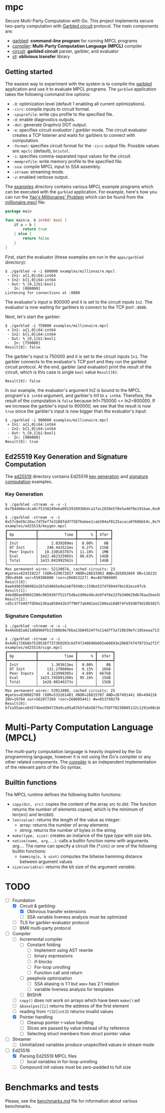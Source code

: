 # mpc

Secure Multi-Party Computation with Go. This project implements secure
two-party computation with [Garbled circuit](https://en.wikipedia.org/wiki/Garbled_circuit) protocol. The main components are:
 - [garbled](apps/garbled/): **command-line program** for running MPCL programs
 - [compiler](compiler/): **Multi-Party Computation Language (MPCL)** compiler
 - [circuit](circuit/): **garbled circuit** parser, garbler, and evaluator
 - [ot](ot/): **oblivious transfer** library

## Getting started

The easiest way to experiment with the system is to compile the
[garbled](apps/garbled/) application and use it to evaluate MPCL
programs. The `garbled` application takes the following command line
options:

 - `-O`: optimization level (default 1 enabling all current optimizations).
 - `-circ`: compile inputs to circuit format.
 - `-cpuprofile`: write cpu profile to the specified file.
 - `-d`: enable diagnostics outputs.
 - `-dot`: generate Graphviz DOT output.
 - `-e`: specifies circuit _evaluator_ / _garbler_ mode. The circuit evaluator creates a TCP listener and waits for garblers to connect with computation.
 - `-format`: specifies circuit format for the `-circ` output file. Possible values are: `mpclc` (default), `bristol`.
 - `-i`: specifies comma-separated input values for the circuit.
 - `-memprofile`: write memory profile to the specified file.
 - `-ssa`: compile MPCL input to SSA assembly.
 - `-stream`: streaming mode.
 - `-v`: enabled verbose output.

The [examples](apps/garbled/examples/) directory contains various MPCL
example programs which can be executed with the `garbled`
application. For example, here's how you can run the [Yao's
Millionaires'
Problem](https://en.wikipedia.org/wiki/Yao%27s_Millionaires%27_Problem)
which can be found from the
[millionaire.mpcl](apps/garbled/examples/millionaire.mpcl) file:

```go
package main

func main(a, b int64) bool {
    if a > b {
        return true
    } else {
        return false
    }
}
```

First, start the evaluator (these examples are run in the
`apps/garbled` directory):

```
$ ./garbled -e -i 800000 examples/millionaire.mpcl
 - In1: a{1,0}i64:int64
 + In2: b{1,0}i64:int64
 - Out: %_{0,1}b1:bool1
 -  In: [800000]
Listening for connections at :8080
```

The evaluator's input is 800000 and it is set to the circuit inputs
`In2`. The evaluator is now waiting for garblers to connect to the TCP
port `:8080`.

Next, let's start the garbler:

```
$ ./garbled -i 750000 examples/millionaire.mpcl
 + In1: a{1,0}i64:int64
 - In2: b{1,0}i64:int64
 - Out: %_{0,1}b1:bool1
 -  In: [750000]
Result[0]: false
```

The garbler's input is 750000 and it is set to the circuit inputs
`In1`. The garbler connects to the evaluator's TCP port and they run
the garbled circuit protocol. At the end, garbler (and evaluator)
print the result of the circuit, which is this case is single `bool`
value `Result[0]`:

```
Result[0]: false
```

In our example, the evaluator's argument In2 is bound to the MPCL
program's `b int64` argument, and garbler's In1 to `a
int64`. Therefore, the result of the computation is `false` because
In1=750000 <= In2=800000. If we increase the garbler's input to 900000,
we see that the result is now `true` since the garbler's input is now
bigger than the evaluator's input:

```
$ ./garbled -i 900000 examples/millionaire.mpcl
 + In1: a{1,0}i64:int64
 - In2: b{1,0}i64:int64
 - Out: %_{0,1}b1:bool1
 -  In: [900000]
Result[0]: true
```

## Ed25519 Key Generation and Signature Computation

The [ed25519](apps/garbled/examples/ed25519/) directory contains
Ed25519 [key generation](apps/garbled/examples/ed25519/keygen.mpcl)
and [signature computation](apps/garbled/examples/ed25519/sign.mpcl)
examples.

### Key Generation

```
$ ./garbled -stream -e -v -i 0x784db0ec4ca0cf5338249e6a09139109366dca1fac2838e5f0e5a46f0e191bae,0xd0da45d3c99e756da831d1e7d696eae3fa9fe39d3b1b2618c7ff997d17777989b5cf415b114298c8b10bed0f0eff118e43ab606ab01143151dff89171307dffa,0x44bf09357e19b1f96f9cf6d9e7d25a0e8dd62d6e0d4bba2bec4c59983c7dc84d1486677b6d8837746cd948c881913c36faeaee08e8309afac58be4757a1c544e
```

```
$ ./garbled -stream -v -i 0x57c0e59c20ac7d75ef7e3188fdd7f5876abee1cab394af8125acaca9760bb54c,0x76b42e6292f4a3dc339d208481abeb9a24e08127c7cd8dbde62abcddc0c0e6f7a0f740e756b44dae137f0e7ff8eae0ceb1a962c130fdcbe8cbee3e31ab55b8dc,0xeb83eb1f5203f5b752c96264a21ff4a27fa60cf2313f5f53c3fa96e0b52a2814b786e43a3af64b66291b5b29f432cb8d5a930e31f4e6f072a6d33b861b5b5f13 examples/ed25519/keygen.mpcl
┏━━━━━━━━━━━━━┳━━━━━━━━━━━━━━━━━┳━━━━━━━━┳━━━━━━┓
┃ Op          ┃            Time ┃      % ┃ Xfer ┃
┡━━━━━━━━━━━━━╇━━━━━━━━━━━━━━━━━╇━━━━━━━━╇━━━━━━┩
│ Init        │      2.039289ms │  0.00% │   0B │
│ OT Init     │    248.443521ms │  0.27% │ 21kB │
│ Peer Inputs │   10.330183787s │ 11.10% │  1MB │
│ Eval        │ 1m22.462325965s │ 88.63% │ 14GB │
│ Total       │ 1m33.042992562s │        │ 14GB │
└─────────────┴─────────────────┴────────┴──────┘
Max permanent wires: 52138674, cached circuits: 23
#gates=824319227 (XOR=529672017 XNOR=28633983 AND=265892049 OR=116232 INV=4946 xor=558306000 !xor=266013227) #w=847060405
Result[0]: 8ae64963506002e267a59665e9a2e6f9348cc159be53747894478e182ece9fcb
Result[1]: 4ded80ae09692306c9659307f522f5dba1d96e48cde9f4f6e22fb340629db76aa2bee5867d009e008b6fb85902273acda8910c9a740a788f70c28ca0a3093835
Result[2]: cd5c37f4497fd56e236aa858442b3ff90f7a6401ee2186ea18d074fe93d8f9d18b582fa47a1ee0f0a9083ddd9e262b8f3c642dfad68f667f87dddd4bec80aca3
```

### Signature Computation

```
$ ./garbled -stream -e -v -i 0x46eb82a021d88960fb13388b0e76ba13b84524ffe114d7f3a728b39efc185eeaa7137132182bab7504daf200d882b787ee8b9b1c9f41be9c38fb4e0ba1aff326
```

```
$ ./garbled -stream -v -i 0x4d61726b6b7520526f737369203c6d747240696b692e66693e2068747470733a2f2f7777772e6d61726b6b75726f7373692e636f6d2f,0x5e768ad83640b43d93d6c26b34021d0a0cda6bf5eb962970554d7ab074e2f4cd49bc6fef2fa4dc2f763c1f70b751b7f03d398e8930d837130426454ea52d4449 examples/ed25519/sign.mpcl
┏━━━━━━━━━━━━━┳━━━━━━━━━━━━━━━━━┳━━━━━━━━┳━━━━━━━┓
┃ Op          ┃            Time ┃      % ┃  Xfer ┃
┡━━━━━━━━━━━━━╇━━━━━━━━━━━━━━━━━╇━━━━━━━━╇━━━━━━━┩
│ Init        │      1.303611ms │  0.00% │    0B │
│ OT Init     │    131.270606ms │  0.15% │  16kB │
│ Peer Inputs │    4.123998305s │  4.69% │ 667kB │
│ Eval        │ 1m23.745891208s │ 95.16% │  15GB │
│ Total       │  1m28.00246373s │        │  15GB │
└─────────────┴─────────────────┴────────┴───────┘
Max permanent wires: 53913890, cached circuits: 25
#gates=830082709 (XOR=533261481 XNOR=28815787 AND=267491441 OR=494216 INV=19784 xor=562077268 !xor=268005441) #w=853799279
Result[0]: b71a55aece64574bedd94729a9ca95a87b5fe0a587fecf50ff0238805132c1291e08cb871016cb4f3935bd45423626f61dc648a91affda3671b19d7b28e03505
```

# Multi-Party Computation Language (MPCL)

The multi-party computation language is heavily inspired by the Go
programming language, however it is not using the Go's compiler or any
other related components. The [compiler](compiler/) is an independent
implementation of the relevant parts of the Go syntax.

## Builtin functions

The MPCL runtime defines the following builtin functions:

 - `copy(dst, src)`: copies the content of the array _src_ to
   _dst_. The function returns the number of elements copied, which is
   the minimum of len(src) and len(dst).
 - `len(value)`: returns the length of the value as integer:
   - array: returns the number of array elements
   - string: returns the number of bytes in the string
 - `make(type, size)`: creates an instance of the type _type_ with _size_ bits.
 - `native(name, arg...)`: calls a builtin function _name_ with
   arguments _arg..._. The _name_ can specify a circuit file (*.circ)
   or one of the following builtin functions:
   - `hamming(a, b uint)` computes the bitwise hamming distance between argument values
 - `size(variable)`: returns the bit size of the argument _variable_.

# TODO

 - [ ] Foundation
   - [x] Circuit & garbling:
     - [x] Oblivious transfer extensions
     - [ ] SSA variable liveness analysis must be optimized
   - [ ] TLS for garbler-evaluator protocol
   - [ ] BMR multi-party protocol
 - [ ] Compiler
   - [ ] Incremental compiler
     - [ ] Constant folding
       - [ ] Implement using AST rewrite
       - [ ] binary expressions
       - [ ] if-blocks
       - [ ] For-loop unrolling
       - [ ] Function call and return
     - [ ] peephole optimization
       - [ ] SSA aliasing is 1:1 but `amov` has 2:1 relation
       - [ ] variable liveness analysis for templates
     - [ ] BitShift
   - [ ] `copy()` does not work on arrays which have been `make()`:ed
   - [ ] `&base[pos][i]` returns the address of the first element
   - [ ] reading from `*[32]int32` returns invalid values
   - [x] Pointer handling
     - [ ] Cleanup pointer r-value handling
     - [ ] Slices are passed by value instead of by reference
     - [ ] Selecting struct members from struct pointer value
 - [ ] Streamer
   - [ ] Uninitialized variables produce unspecified values in stream mode
 - [ ] Ed25519
   - [x] Parsing Ed25519 MPCL files
     - [ ] local variables in for-loop unrolling
   - [ ] Compound init values must be zero-padded to full size

# Benchmarks and tests

Please, see the [benchmarks.md](benchmarks.md) file for information
about various benchmarks.
